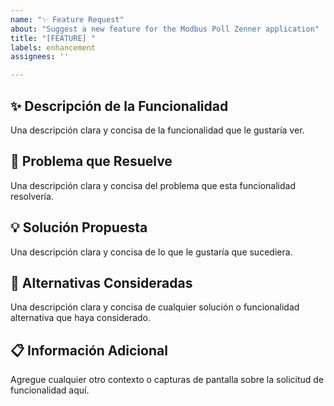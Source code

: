 ```yaml
---
name: "✨ Feature Request"
about: "Suggest a new feature for the Modbus Poll Zenner application"
title: "[FEATURE] "
labels: enhancement
assignees: ''

---
```


## ✨ Descripción de la Funcionalidad
Una descripción clara y concisa de la funcionalidad que le gustaría ver.

## 🎯 Problema que Resuelve
Una descripción clara y concisa del problema que esta funcionalidad resolvería.

## 💡 Solución Propuesta
Una descripción clara y concisa de lo que le gustaría que sucediera.

## 🔄 Alternativas Consideradas
Una descripción clara y concisa de cualquier solución o funcionalidad alternativa que haya considerado.

## 📋 Información Adicional
Agregue cualquier otro contexto o capturas de pantalla sobre la solicitud de funcionalidad aquí.